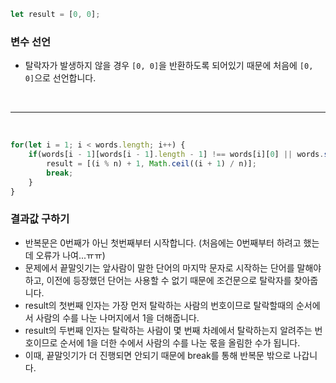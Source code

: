 ```js
let result = [0, 0];
```

### 변수 선언
- 탈락자가 발생하지 않을 경우 `[0, 0]`을 반환하도록 되어있기 때문에 처음에 `[0, 0]`으로 선언합니다.

<br />

---

<br />

```js
for(let i = 1; i < words.length; i++) {
    if(words[i - 1][words[i - 1].length - 1] !== words[i][0] || words.slice(0, i - 1).includes(words[i])) {
        result = [(i % n) + 1, Math.ceil((i + 1) / n)];
        break;
    }
}
```

### 결과값 구하기
- 반복문은 0번째가 아닌 첫번째부터 시작합니다. (처음에는 0번째부터 하려고 했는데 오류가 나여...ㅠㅠ)
- 문제에서 끝말잇기는 앞사람이 말한 단어의 마지막 문자로 시작하는 단어를 말해야 하고, 이전에 등장했던 단어는 사용할 수 없기 때문에 조건문으로 탈락자를 찾아줍니다.
- result의 첫번째 인자는 가장 먼저 탈락하는 사람의 번호이므로 탈락할때의 순서에서 사람의 수를 나눈 나머지에서 1을 더해줍니다.
- result의 두번째 인자는 탈락하는 사람이 몇 번째 차례에서 탈락하는지 알려주는 번호이므로 순서에 1을 더한 수에서 사람의 수를 나눈 몫을 올림한 수가 됩니다.
- 이때, 끝말잇기가 더 진행되면 안되기 때문에 break를 통해 반복문 밖으로 나갑니다.